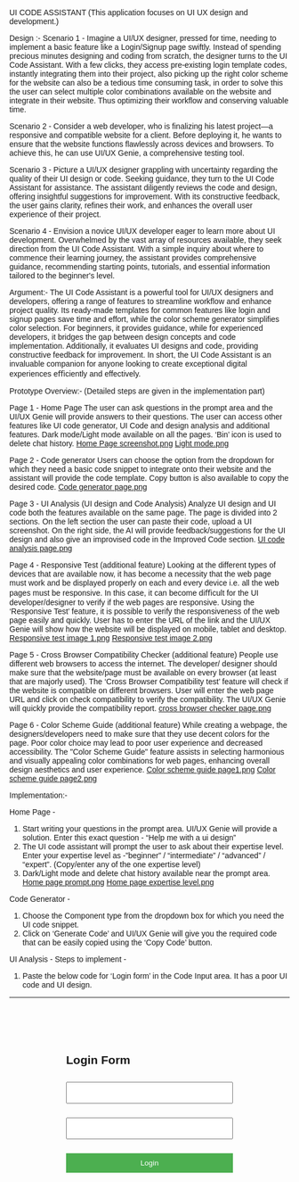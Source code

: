 UI CODE ASSISTANT
(This application focuses on UI UX design and development.)


Design :-
Scenario 1 - Imagine a UI/UX designer, pressed for time, needing to implement a basic feature like a Login/Signup page swiftly. Instead of spending precious minutes designing and coding from scratch, the designer turns to the UI Code Assistant. With a few clicks, they access pre-existing login template codes, instantly integrating them into their project, also picking up the right color scheme for the website can also be a tedious time consuming task, in order to solve this the user can select multiple color combinations available on the website and integrate in their website. Thus optimizing their workﬂow and conserving valuable time.

Scenario 2 - Consider a web developer, who is ﬁnalizing his latest project—a responsive and compatible website for a client. Before deploying it, he wants to ensure that the website functions ﬂawlessly across devices and browsers. To achieve this, he can use UI/UX Genie, a comprehensive testing tool.

Scenario 3 - Picture a UI/UX designer grappling with uncertainty regarding the quality of their UI design or code. Seeking guidance, they turn to the UI Code Assistant for assistance. The assistant diligently reviews the code and design, offering insightful suggestions for improvement. With its constructive feedback, the user gains clarity, reﬁnes their work, and enhances the overall user experience of their project.

Scenario 4 - Envision a novice UI/UX developer eager to learn more about UI development. Overwhelmed by the vast array of resources available, they seek direction from the UI Code Assistant. With a simple inquiry about where to commence their learning journey, the assistant provides comprehensive guidance, recommending starting points, tutorials, and essential information tailored to the beginner's level.

Argument:-
The UI Code Assistant is a powerful tool for UI/UX designers and developers, offering a range of features to streamline workﬂow and enhance project quality. Its ready-made templates for common features like login and signup pages save time and effort, while the color scheme generator simpliﬁes color selection. For beginners, it provides guidance, while for experienced developers, it bridges the gap between design concepts and code implementation. Additionally, it evaluates UI designs and code, providing constructive feedback for improvement. In short, the UI Code Assistant is an invaluable companion for anyone looking to create exceptional digital experiences eﬃciently and effectively.

Prototype Overview:- (Detailed steps are given in the implementation part)

Page 1 - Home Page
The user can ask questions in the prompt area and the UI/UX Genie will provide answers to their questions. The user can access other features like UI code generator, UI Code and design analysis and additional features.
Dark mode/Light mode available on all the pages. ‘Bin’ icon is used to delete chat history.
[Home Page screenshot.png](https://github.com/miloni1211/UI-Code-Assistant/raw/master/ReadMe-Images/Home-page.png)
[Light mode.png](https://github.com/miloni1211/UI-Code-Assistant/raw/master/ReadMe-Images/Light-mode.png)

Page 2 - Code generator 
Users can choose the option from the dropdown for which they need a basic code snippet to integrate onto their website and the assistant will provide the code template. Copy button is also available to copy the desired code.
[Code generator page.png](https://github.com/miloni1211/UI-Code-Assistant/raw/master/ReadMe-Images/Code-generator.png)
 
Page 3 - UI Analysis (UI design and Code Analysis)
Analyze UI design and UI code both the features available on the same page. The page is divided into 2 sections. On the left section the user can paste their code, upload a UI screenshot. On the right side, the AI will provide feedback/suggestions for the UI design and also give an improvised code in the Improved Code section.
[UI code analysis page.png](https://github.com/miloni1211/UI-Code-Assistant/raw/master/ReadMe-Images/UI-design-analysis.png)

Page 4 - Responsive Test (additional feature)
Looking at the different types of devices that are available now, it has become a necessity that the web page must work and be displayed properly on each and every device i.e. all the web pages must be responsive. In this case, it can become diﬃcult for the UI developer/designer to verify if the web pages are responsive. Using the ‘Responsive Test’ feature, it is possible to verify the responsiveness of the web page easily and quickly. User has to enter the URL of the link and the UI/UX Genie will show how the website will be displayed on mobile, tablet and desktop.
[Responsive test image 1.png](https://github.com/miloni1211/UI-Code-Assistant/raw/master/ReadMe-Images/Responsive-test-img1.png)
[Responsive test image 2.png](https://github.com/miloni1211/UI-Code-Assistant/raw/master/ReadMe-Images/Responsive-test-img2.png)

Page 5 - Cross Browser Compatibility Checker (additional feature)
People use different web browsers to access the internet. The developer/ designer should make sure that the website/page must be available on every browser (at least that are majorly used). The ‘Cross Browser Compatibility test’ feature will check if the website is compatible on different browsers. User will enter the web page URL and click on check compatibility to verify the compatibility. The UI/UX Genie will quickly provide the compatibility report.
[cross browser checker page.png](https://github.com/miloni1211/UI-Code-Assistant/raw/master/ReadMe-Images/Cross-browser-comapatibility-checker.png)

Page 6 - Color Scheme Guide (additional feature)
While creating a webpage, the designers/developers need to make sure that they use decent colors for the page. Poor color choice may lead to poor user experience and decreased accessibility. The "Color Scheme Guide" feature assists in selecting harmonious and visually appealing color combinations for web pages, enhancing overall design aesthetics and user experience.
[Color scheme guide page1.png](https://github.com/miloni1211/UI-Code-Assistant/raw/master/ReadMe-Images/Color-scheme-guide-img1.png)
[Color scheme guide page2.png](https://github.com/miloni1211/UI-Code-Assistant/raw/master/ReadMe-Images/Color-scheme-guide-img2.png)

Implementation:-

Home Page -
1.	Start writing your questions in the prompt area. UI/UX Genie will provide a solution. Enter this exact question - “Help me with a ui design”
2.	The UI code assistant will prompt the user to ask about their expertise level.
Enter your expertise level as -”beginner” / “intermediate” / “advanced” / “expert”. (Copy/enter any of the one expertise level)
3.	Dark/Light mode and delete chat history available near the prompt area.
[Home page prompt.png](https://github.com/miloni1211/UI-Code-Assistant/raw/master/ReadMe-Images/Home-implement-img1.png)
[Home page expertise level.png](https://github.com/miloni1211/UI-Code-Assistant/raw/master/ReadMe-Images/Home-implement-img2.png)

Code Generator -
1.	Choose the Component type from the dropdown box for which you need the UI code snippet.
2.	Click on ‘Generate Code’ and UI/UX Genie will give you the required code that can be easily copied using the ‘Copy Code’ button.

UI Analysis -
Steps to implement -

1.	Paste the below code for ‘Login form’ in the Code Input area. It has a poor UI code and UI design.
-------------------------------------------------------------------------------------------------------------------------------------------------------
<!DOCTYPE html>
<html lang="en">
<head>
<meta charset="UTF-8">
<meta name="viewport" content="width=device-width, initial-scale=1.0">
<title>Login Page</title>
<style> body {
font-family: Arial, sans-serif;
}
.container { width: 300px;
margin: 100px auto;
}
input[type="text"], input[type="password"], input[type="submit"] { width: 100%;
padding: 10px; margin: 10px 0;
box-sizing: border-box;
}
input[type="submit"] { background-color: #4CAF50; color: white;
border: none; cursor: pointer;
}
.error { color: red;
font-size: 14px; margin-top: 5px;
}
 
</style>
</head>
<body>
<div class="container">
<h2>Login Form</h2>
<form id="loginForm">

<input type="text" id="username" name="username" required>
<div id="usernameError" class="error"></div>

<input type="password" id="password" name="password" required>
<div id="passwordError" class="error"></div>
<input type="submit" value="Login">
</form>
<div id="loginMessage"></div>
</div>
<script>
document.getElementById("loginForm").addEventListener("submit", function(event)) { event.preventDefault();

var username = document.getElementById("username").value; var password = document.getElementById("password").value; document.getElementById("usernameError").innerHTML = ""; document.getElementById("passwordError").innerHTML = ""; if (!username) {
document.getElementById("usernameError").innerHTML = "Please enter your username.";
return;
}
if (!password) {
document.getElementById("passwordError").innerHTML = "Please enter your
password return;
}
}

-------------------------------------------------------------------------------------------------------------------------------------------------------
Output for the above code -
[Login form.png](https://github.com/miloni1211/UI-Code-Assistant/raw/master/UI-Code-Assistant/Screenshot-1.jpg)

2.	Choose ‘Screenshot1.jpg’ from the folder and click on Analyze button. (you can upload any image)
3.	Under the Analysis & Suggestions section, the UI/UX Genie will provide suggestions about the UI design and to improve user experience.
4.	The UI/UX Genie will analyze the code and provide improved code under the Improved code section. (Our page is not providing the complete improved code. Instead it is only giving a small part of the code that will improve the UI.)
5.	The code can be copied using the ‘Copy Code’ button.
6.	An alert box appears conﬁrming that the code is copied to the clipboard.
[Code generator componenet type.png](https://github.com/miloni1211/UI-Code-Assistant/raw/master/ReadMe-Images/Codegenerator-img1.png)
[Generate code.png](https://github.com/miloni1211/UI-Code-Assistant/raw/master/ReadMe-Images/Codegenerator-img2.png)
[Copy code.png](https://github.com/miloni1211/UI-Code-Assistant/raw/master/ReadMe-Images/Codegenerator-img3.png)

Explore more features (Additional Features) -
A.	Responsive Test -
 
1.	Copy the URL - ‘https://www.amazon.com/’ in the search bar and click on the ‘Preview Website’ button.
2.	The mobile preview, tablet preview and desktop preview of the web page will be displayed. (Additional devices can be added for preview).
3.	If you directly click on the preview website without entering the URL, an alert message is displayed ‘Please enter a URL to preview.’
[Mobile and Tablet preview.png](https://github.com/miloni1211/UI-Code-Assistant/raw/master/ReadMe-Images/Responsive-website-img1.png)
[Desktop preview.png](https://github.com/miloni1211/UI-Code-Assistant/raw/master/ReadMe-Images/Responsive-website-img2.png)

B.	Cross Browser Compatibility Checker -
1.	Copy the URL - ‘https://www.amazon.com/’ and click on the ‘Check compatibility’ button to view Compatibility check results. (We have displayed an example of how the compatibility results can be displayed.)
2.	The user can either copy the URL or copy the HTML code.
[Cross browser.png](https://github.com/miloni1211/UI-Code-Assistant/raw/master/ReadMe-Images/Cross-browser-test-img1.png)

C.	Color Scheme Guide -
1.	This page displays a set of colors that can be used for your website. Click on ‘Copy color Set 1’ to copy the hex values of the colors in set 1.
2.	Scroll down to explore more color sets and copy the hex values.
3.	The user can get an idea on which color combinations would be perfectly suitable for their website.
[Color guide.png](https://github.com/miloni1211/UI-Code-Assistant/raw/master/ReadMe-Images/Color-scheme-guide-img1.png)
[Color guide.png](https://github.com/miloni1211/UI-Code-Assistant/raw/master/ReadMe-Images/Color-scheme-guide-img2.png)

